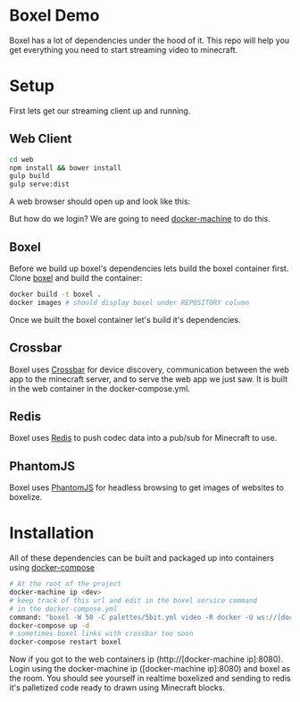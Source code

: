 # Boxel Demo
Boxel has a lot of dependencies under the hood of it. This repo will help
you get everything you need to start streaming video to minecraft.

# Setup
First lets get our streaming client up and running. 

## Web Client

```bash
cd web
npm install && bower install
gulp build
gulp serve:dist
```

A web browser should open up and look like this:

But how do we login?
We are going to need [docker-machine](https://github.com/docker/machine) to do this.

## Boxel

Before we build up boxel's dependencies lets build the boxel container first.
Clone [boxel]() and build the container:

```bash
docker build -t boxel .
docker images # should display boxel under REPOSITORY column
```

Once we built the boxel container let's build it's dependencies.

## Crossbar
Boxel uses [Crossbar](http://crossbar.io/) for device discovery, 
communication between the web app to the minecraft server, and to serve the web app we just saw. 
It is built in the web container in the docker-compose.yml.

## Redis
Boxel uses [Redis](https://github.com/antirez/redis) to push codec data into a pub/sub for Minecraft to use.

## PhantomJS
Boxel uses [PhantomJS](https://github.com/ariya/phantomjs) for headless browsing to get images of websites to boxelize.

# Installation 

All of these dependencies can be built and packaged up into containers using [docker-compose]()
```bash
# At the root of the project
docker-machine ip <dev>
# keep track of this url and edit in the boxel service command
# in the docker-compose.yml
command: "boxel -W 50 -C palettes/5bit.yml video -R docker -U ws://[docker-machine ip]/ws"
docker-compose up -d
# sometimes boxel links with crossbar too soon 
docker-compose restart boxel
```

Now if you got to the web containers ip (http://[docker-machine ip]:8080). 
Login using the docker-machine ip ([docker-machine ip]:8080) and boxel as the room. You should see yourself in
realtime boxelized and sending to redis it's palletized code ready to drawn using Minecraft blocks.
